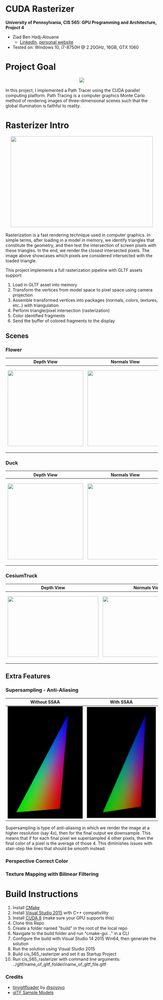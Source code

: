 CUDA Rasterizer
===============

**University of Pennsylvania, CIS 565: GPU Programming and Architecture, Project 4**

* Ziad Ben Hadj-Alouane
  * [LinkedIn](https://www.linkedin.com/in/ziadbha/), [personal website](https://www.seas.upenn.edu/~ziadb/)
* Tested on: Windows 10, i7-8750H @ 2.20GHz, 16GB, GTX 1060

# Project Goal
<p align="center">
  <img src="https://github.com/ziedbha/Project4-CUDA-Rasterizer/blob/master/imgs/duck.gif"/>
</p>


In this project, I implemented a Path Tracer using the CUDA parallel computing platform. Path Tracing is a computer graphics Monte Carlo method of rendering images of three-dimensional scenes such that the global illumination is faithful to reality. 

# Rasterizer Intro
<p align="center">
  <img width="470" height="300" src="https://github.com/ziedbha/Project4-CUDA-Rasterizer/blob/master/imgs/raster.jpg"/>
</p>
Rasterization is a fast rendering technique used in computer graphics. In simple terms, after loading in a model in memory, we identify triangles that constitute the geometry, and then test the intersection of screen pixels with these triangles. In the end, we render the closest intersected pixels. The image above showcases which pixels are considered intersected with the loaded triangle.

This project implements a full rasterization pipeline with GLTF assets support:
1. Load in GLTF asset into memory
2. Transform the vertices from model space to pixel space using camera projection
3. Assemble transformed vertices into packages (normals, colors, textures, etc..) with triangulation
4. Perform triangle/pixel intersection (rasterization)
5. Color identified fragments
6. Send the buffer of colored fragments to the display

## Scenes
### Flower
| Depth View | Normals View | Colored View - Lambert |
| ------------- | ----------- | ----------- |
| <p align="center"><img width="250" height="250" src="https://github.com/ziedbha/Project4-CUDA-Rasterizer/blob/master/imgs/flower_z.png"/></p>| <p align="center"><img width="250" height="250" src="https://github.com/ziedbha/Project4-CUDA-Rasterizer/blob/master/imgs/flower_norm.png/"></p> | <p align="center"><img width="250" height="250" src="https://github.com/ziedbha/Project4-CUDA-Rasterizer/blob/master/imgs/flower_col.png/"></p> |

### Duck
| Depth View | Normals View | Textured View |
| ------------- | ----------- | ----------- |
| <p align="center"><img width="250" height="250" src="https://github.com/ziedbha/Project4-CUDA-Rasterizer/blob/master/imgs/duck_z.png"/></p>| <p align="center"><img width="250" height="250" src="https://github.com/ziedbha/Project4-CUDA-Rasterizer/blob/master/imgs/duck_norm.png/"></p> | <p align="center"><img width="250" height="250" src="https://github.com/ziedbha/Project4-CUDA-Rasterizer/blob/master/imgs/duck_col.png/"></p> |

### CesiumTruck
| Depth View | Normals View | Textured View |
| ------------- | ----------- | ----------- |
| <p align="center"><img width="300" height="200" src="https://github.com/ziedbha/Project4-CUDA-Rasterizer/blob/master/imgs/truck_z.png"/></p>| <p align="center"><img width="300" height="200" src="https://github.com/ziedbha/Project4-CUDA-Rasterizer/blob/master/imgs/truck_norm.png/"></p> | <p align="center"><img width="300" height="200" src="https://github.com/ziedbha/Project4-CUDA-Rasterizer/blob/master/imgs/truck_col.png/"></p> |

## Extra Features
### Supersampling - Anti-Aliasing
| Without SSAA | With SSAA | 
| ------------- | ----------- |
| ![](imgs/no_aa.png) | ![](imgs/aa.png) |

Supersampling is type of anti-aliasing in which we render the image at a higher resolution (say 4x), then for the final output we downsample. This means that if for each final pixel we supersampled 4 other pixels, then the final color of a pixel is the average of those 4. This diminishes issues with stair-step like lines that should be smooth instead.

### Perspective Correct Color

### Texture Mapping with Bilinear Filtering

# Build Instructions
1. Install [CMake](https://cmake.org/install/)
2. Install [Visual Studio 2015](https://docs.microsoft.com/en-us/visualstudio/welcome-to-visual-studio-2015?view=vs-2015) with C++ compativility
3. Install [CUDA 8](https://developer.nvidia.com/cuda-80-ga2-download-archive) (make sure your GPU supports this)
4. Clone this Repo
5. Create a folder named "build" in the root of the local repo
6. Navigate to the build folder and run "cmake-gui .." in a CLI
7. Configure the build with Visual Studio 14 2015 Win64, then generate the solution
8. Run the solution using Visual Studio 2015
10. Build cis_565_rasterizer and set it as Startup Project
9. Run cis_565_rasterizer with command line arguments: ../gltf/name_of_gltf_folder/name_of_gltf_file.gltf


### Credits

* [tinygltfloader](https://github.com/syoyo/tinygltfloader) by [@soyoyo](https://github.com/syoyo)
* [glTF Sample Models](https://github.com/KhronosGroup/glTF/blob/master/sampleModels/README.md)
